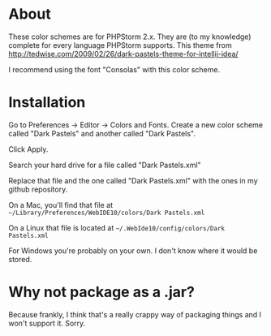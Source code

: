 # About

These color schemes are for PHPStorm 2.x. They are (to my knowledge)
complete for every language PHPStorm supports.
This theme from http://tedwise.com/2009/02/26/dark-pastels-theme-for-intellij-idea/

I recommend using the font "Consolas" with this color scheme.

# Installation

Go to Preferences -> Editor -> Colors and Fonts. Create a new color
scheme called "Dark Pastels" and another called "Dark Pastels".

Click Apply.

Search your hard drive for a file called "Dark Pastels.xml"

Replace that file and the one called "Dark Pastels.xml" with the ones
in my github repository.

On a Mac, you'll find that file at
`~/Library/Preferences/WebIDE10/colors/Dark Pastels.xml`

On a Linux that file is located at
`~/.WebIde10/config/colors/Dark Pastels.xml`

For Windows you're probably on your own. I don't know where
it would be stored.

# Why not package as a .jar?

Because frankly, I think that's a really crappy way of packaging things
and I won't support it. Sorry.


